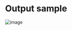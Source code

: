 # Output sample
![image](https://user-images.githubusercontent.com/67074648/222805005-cb9d342f-3b2a-4654-845a-195a2c8cb166.png)
